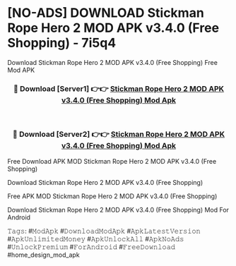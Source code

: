 # [NO-ADS] DOWNLOAD Stickman Rope Hero 2 MOD APK v3.4.0 (Free Shopping) - 7i5q4
Download Stickman Rope Hero 2 MOD APK v3.4.0 (Free Shopping) Free Mod APK

<div align="center">
<h3>🔴 Download [Server1] 👉👉 <a href="https://apk-comot.site?title=Stickman_Rope_Hero_2_MOD_APK_v3.4.0_(Free_Shopping)">Stickman Rope Hero 2 MOD APK v3.4.0 (Free Shopping) Mod Apk</a></h3><br>

<h3>🔴 Download [Server2] 👉👉 <a href="https://apk-comot.site?title=Stickman_Rope_Hero_2_MOD_APK_v3.4.0_(Free_Shopping)">Stickman Rope Hero 2 MOD APK v3.4.0 (Free Shopping) Mod Apk</a></h3>
</div>


Free Download APK MOD Stickman Rope Hero 2 MOD APK v3.4.0 (Free Shopping)

Download Stickman Rope Hero 2 MOD APK v3.4.0 (Free Shopping) 

Free APK MOD Stickman Rope Hero 2 MOD APK v3.4.0 (Free Shopping) 

Download Stickman Rope Hero 2 MOD APK v3.4.0 (Free Shopping) Mod For Android

𝚃𝚊𝚐𝚜: #𝙼𝚘𝚍𝙰𝚙𝚔 #𝙳𝚘𝚠𝚗𝚕𝚘𝚊𝚍𝙼𝚘𝚍𝙰𝚙𝚔 #𝙰𝚙𝚔𝙻𝚊𝚝𝚎𝚜𝚝𝚅𝚎𝚛𝚜𝚒𝚘𝚗 #𝙰𝚙𝚔𝚄𝚗𝚕𝚒𝚖𝚒𝚝𝚎𝚍𝙼𝚘𝚗𝚎𝚢 #𝙰𝚙𝚔𝚄𝚗𝚕𝚘𝚌𝚔𝙰𝚕𝚕 #𝙰𝚙𝚔𝙽𝚘𝙰𝚍𝚜 #𝚄𝚗𝚕𝚘𝚌𝚔𝙿𝚛𝚎𝚖𝚒𝚞𝚖 #𝙵𝚘𝚛𝙰𝚗𝚍𝚛𝚘𝚒𝚍 #𝙵𝚛𝚎𝚎𝙳𝚘𝚠𝚗𝚕𝚘𝚊𝚍 #home_design_mod_apk